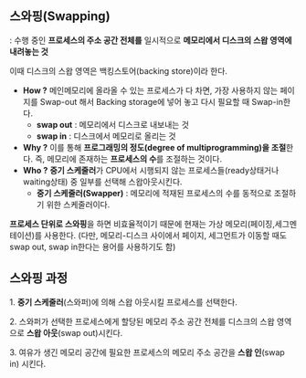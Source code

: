 ## 스와핑(Swapping)

: 수행 중인 **프로세스의 주소 공간 전체를** 일시적으로 **메모리에서 디스크의 스왑 영역에 내려놓는 것**

이때 디스크의 스왑 영역은 백킹스토어(backing store)이라 한다.

- **How ?** 메인메모리에 올라올 수 있는 프로세스가 다 차면, 가장 사용하지 않는 페이지를 Swap-out 해서 Backing storage에 넣어 놓고 다시 필요할 때 Swap-in한다.
    - **swap out** : 메모리에서 디스크로 내보내는 것
    - **swap in** : 디스크에서 메모리로 올리는 것
- **Why ?** 이를 통해 **프로그래밍의 정도(degree of multiprogramming)을 조절**한다. 즉, 메모리에 존재하는 **프로세스의 수**를 조절하는 것이다.
- **Who ?** **중기 스케줄러**가 CPU에서 시행되지 않는 프로세스들(ready상태거나 waiting상태) 중 일부를 선택해 스왑아웃시킨다.
    - **중기 스케줄러(Swapper)** : 메모리에 적재된 프로세스의 수를 동적으로 조절하기 위한 스케줄러이다.

**프로세스 단위로 스와핑**을 하면 비효율적이기 때문에 현재는 가상 메모리(페이징,세그멘테이션)를 사용한다. (다만, 메모리-디스크 사이에서 페이지, 세그먼트가 이동할 때도 swap out, swap in한다는 용어를 사용하기도 함)

## 스와핑 과정

1. **중기 스케줄러**(스와퍼)에 의해 스왑 아웃시킬 프로세스를 선택한다.

2. 스와퍼가 선택한 프로세스에게 할당된 메모리 주소 공간 전체를  디스크의 스왑 영역으로 **스왑 아웃**(swap out)시킨다.

3. 여유가 생긴 메모리 공간에 필요한 프로세스의 메모리 주소 공간을 **스왑 인**(swap in) 시킨다.
